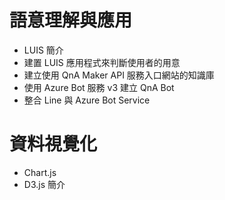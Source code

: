 # 語意理解與應用
- LUIS 簡介
- 建置 LUIS 應用程式來判斷使用者的用意
- 建立使用 QnA Maker API 服務入口網站的知識庫
- 使用 Azure Bot 服務 v3 建立 QnA Bot
- 整合 Line 與 Azure Bot Service

# 資料視覺化
- Chart.js
- D3.js 簡介